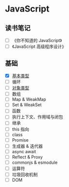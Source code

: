 # JavaScript

## 读书笔记

- [ ] 《你不知道的 JavaScript》
- [ ] 《JavaScript 高级程序设计》

## 基础

- [x] [基本类型](./BasicDataType.md)
- [ ] 循环
- [ ] [对象类型](./Object.md)
- [ ] 数组
- [ ] Map & WeakMap
- [ ] Set & WeakSet
- [ ] 函数
- [ ] 执行上下文、作用域与闭包
- [ ] 继承
- [ ] this 指向
- [ ] class
- [ ] Promise
- [ ] 生成器 & 迭代器
- [ ] async await
- [ ] Reflect & Proxy
- [ ] commonjs & esmodule
- [ ] 运算符
- [ ] 垃圾回收机制
- [ ] DOM
